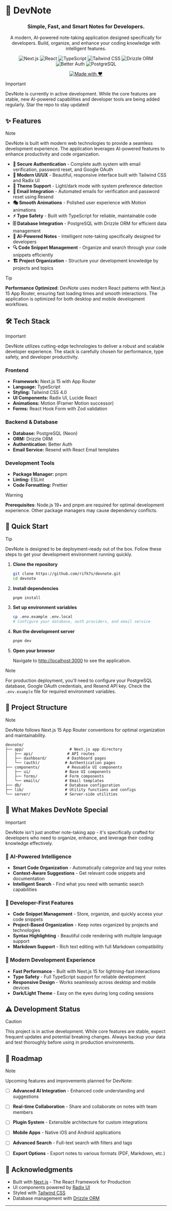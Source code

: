 # 🎇 DevNote

<div align="center">


### Simple, Fast, and Smart Notes for Developers.

A modern, AI-powered note-taking application designed specifically for developers. Build, organize, and enhance your coding knowledge with intelligent features.

![Next.js](https://img.shields.io/badge/Next.js-15.4.5-black?style=flat&logo=next.js&logoColor=white)
![React](https://img.shields.io/badge/React-19.1.0-61DAFB?style=flat&logo=react&logoColor=white)
![TypeScript](https://img.shields.io/badge/TypeScript-5.0-3178C6?style=flat&logo=typescript&logoColor=white)
![Tailwind CSS](https://img.shields.io/badge/Tailwind_CSS-4.0-06B6D4?style=flat&logo=tailwindcss&logoColor=white)
![Drizzle ORM](https://img.shields.io/badge/Drizzle_ORM-0.44.4-C5F74F?style=flat&logo=drizzle&logoColor=black)
![Better Auth](https://img.shields.io/badge/Better_Auth-1.3.4-8B5CF6?style=flat&logo=auth0&logoColor=white)
![PostgreSQL](https://img.shields.io/badge/PostgreSQL-16+-4169E1?style=flat&logo=postgresql&logoColor=white)

[![Made with ❤️](https://img.shields.io/badge/Made%20with-❤️-ff1744.svg?style=flat)](https://github.com/rifk7s/devnote)

</div>

> [!IMPORTANT]
> DevNote is currently in active development. While the core features are stable, new AI-powered capabilities and developer tools are being added regularly. Star the repo to stay updated!

## ✨ Features

> [!NOTE]
> DevNote is built with modern web technologies to provide a seamless development experience. The application leverages AI-powered features to enhance productivity and code organization.

- **🔐 Secure Authentication** - Complete auth system with email verification, password reset, and Google OAuth
- **🎨 Modern UI/UX** - Beautiful, responsive interface built with Tailwind CSS and Radix UI
- **🌙 Theme Support** - Light/dark mode with system preference detection
- **📧 Email Integration** - Automated emails for verification and password reset using Resend
- **🎭 Smooth Animations** - Polished user experience with Motion animations
- **⚡ Type Safety** - Built with TypeScript for reliable, maintainable code
- **🗄️ Database Integration** - PostgreSQL with Drizzle ORM for efficient data management
- **📝 AI-Powered Notes** - Intelligent note-taking specifically designed for developers
- **🔍 Code Snippet Management** - Organize and search through your code snippets efficiently
- **🏗️ Project Organization** - Structure your development knowledge by projects and topics

> [!TIP]
> **Performance Optimized**: DevNote uses modern React patterns with Next.js 15 App Router, ensuring fast loading times and smooth interactions. The application is optimized for both desktop and mobile development workflows.

## 🛠️ Tech Stack

> [!IMPORTANT]
> DevNote utilizes cutting-edge technologies to deliver a robust and scalable developer experience. The stack is carefully chosen for performance, type safety, and developer productivity.

### Frontend
- **Framework:** Next.js 15 with App Router
- **Language:** TypeScript
- **Styling:** Tailwind CSS 4.0
- **UI Components:** Radix UI, Lucide React
- **Animations:** Motion (Framer Motion successor)
- **Forms:** React Hook Form with Zod validation

### Backend & Database
- **Database:** PostgreSQL (Neon)
- **ORM:** Drizzle ORM
- **Authentication:** Better Auth
- **Email Service:** Resend with React Email templates

### Development Tools
- **Package Manager:** pnpm
- **Linting:** ESLint
- **Code Formatting:** Prettier

> [!WARNING]
> **Prerequisites**: Node.js 19+ and pnpm are required for optimal development experience. Other package managers may cause dependency conflicts.

## 🚀 Quick Start

> [!TIP]
> DevNote is designed to be deployment-ready out of the box. Follow these steps to get your development environment running quickly.

1. **Clone the repository**
   ```bash
   git clone https://github.com/rifk7s/devnote.git
   cd devnote
   ```

2. **Install dependencies**
   ```bash
   pnpm install
   ```

3. **Set up environment variables**
   ```bash
   cp .env.example .env.local
   # Configure your database, auth providers, and email service
   ```

4. **Run the development server**
   ```bash
   pnpm dev
   ```

5. **Open your browser**
   
   Navigate to [http://localhost:3000](http://localhost:3000) to see the application.

> [!NOTE]
> For production deployment, you'll need to configure your PostgreSQL database, Google OAuth credentials, and Resend API key. Check the `.env.example` file for required environment variables.

## 📝 Project Structure

> [!NOTE]
> DevNote follows Next.js 15 App Router conventions for optimal organization and maintainability.

```
devnote/
├── app/                    # Next.js app directory
│   ├── api/               # API routes
│   ├── dashboard/         # Dashboard pages
│   └── (auth)/           # Authentication pages
├── components/            # Reusable UI components
│   ├── ui/               # Base UI components
│   ├── forms/            # Form components
│   └── emails/           # Email templates
├── db/                   # Database configuration
├── lib/                  # Utility functions and configs
└── server/               # Server-side utilities
```

## 🎯 What Makes DevNote Special

> [!IMPORTANT]
> DevNote isn't just another note-taking app - it's specifically crafted for developers who need to organize, enhance, and leverage their coding knowledge effectively.

### 🧠 AI-Powered Intelligence
- **Smart Code Organization** - Automatically categorize and tag your notes
- **Context-Aware Suggestions** - Get relevant code snippets and documentation
- **Intelligent Search** - Find what you need with semantic search capabilities

### 🔧 Developer-First Features
- **Code Snippet Management** - Store, organize, and quickly access your code snippets
- **Project-Based Organization** - Keep notes organized by projects and technologies
- **Syntax Highlighting** - Beautiful code rendering with multiple language support
- **Markdown Support** - Rich text editing with full Markdown compatibility

### 🚀 Modern Development Experience
- **Fast Performance** - Built with Next.js 15 for lightning-fast interactions
- **Type Safety** - Full TypeScript support for reliable development
- **Responsive Design** - Works seamlessly across desktop and mobile devices
- **Dark/Light Theme** - Easy on the eyes during long coding sessions

## ⚠️ Development Status

> [!CAUTION]
> This project is in active development. While core features are stable, expect frequent updates and potential breaking changes. Always backup your data and test thoroughly before using in production environments.

## 🚧 Roadmap

> [!NOTE]
> Upcoming features and improvements planned for DevNote:

- [ ] **Advanced AI Integration** - Enhanced code understanding and suggestions
- [ ] **Real-time Collaboration** - Share and collaborate on notes with team members
- [ ] **Plugin System** - Extensible architecture for custom integrations
- [ ] **Mobile Apps** - Native iOS and Android applications
- [ ] **Advanced Search** - Full-text search with filters and tags
- [ ] **Export Options** - Export notes to various formats (PDF, Markdown, etc.)



## 🙏 Acknowledgments

- Built with [Next.js](https://nextjs.org/) - The React Framework for Production
- UI components powered by [Radix UI](https://radix-ui.com/)
- Styled with [Tailwind CSS](https://tailwindcss.com/)
- Database management with [Drizzle ORM](https://orm.drizzle.team/)

---




